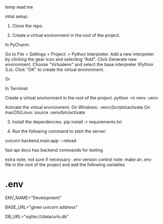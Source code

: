 temp read me

intial setup:

1. Clone the repo.

2. Create a virtual environment in the root of the project.

In PyCharm:

Go to File > Settings > Project: <Project Name> > Python Interpreter.
Add a new interpreter by clicking the gear icon and selecting "Add".
   Click Generate new environment.
   Choose "Virtualenv" and select the base interpreter (Python 3.x).
   Click "OK" to create the virtual environment.

Or 

In Terminal:

Create a virtual environment in the root of the project.
   python -m venv .venv

Activate the virtual environment.
   On Windows:
      .venv\Scripts\activate
   On macOS/Linux:
      source .venv/bin/activate

3. Install the dependencies.
pip install -r requirements.txt

   
4. Run the following command to start the server:

uvicorn backend.main:app --reload

fast api docs has backend commands for testing


extra note, not sure if necessary:
.env version control note:
make an .env file in the root of the project and add the following variables

# .env

ENV_NAME="Development"

BASE_URL="given uvicorn address"

DB_URL="sqlite:///data/urls.db"
